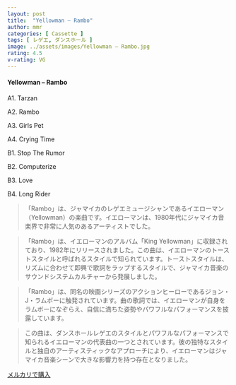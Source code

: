 ```yaml
---
layout: post
title:  "Yellowman – Rambo"
author: mmr
categories: [ Cassette ]
tags: [ レゲエ, ダンスホール ]
image: ../assets/images/Yellowman – Rambo.jpg
rating: 4.5
v-rating: VG
---
```


#### Yellowman – Rambo

A1. Tarzan

A2. Rambo

A3. Girls Pet

A4. Crying Time

B1. Stop The Rumor

B2. Computerize

B3. Love

B4. Long Rider

> 「Rambo」は、ジャマイカのレゲエミュージシャンであるイエローマン（Yellowman）の楽曲です。イエローマンは、1980年代にジャマイカ音楽界で非常に人気のあるアーティストでした。

> 「Rambo」は、イエローマンのアルバム「King Yellowman」に収録されており、1982年にリリースされました。この曲は、イエローマンのトーストスタイルと呼ばれるスタイルで知られています。トーストスタイルは、リズムに合わせて即興で歌詞をラップするスタイルで、ジャマイカ音楽のサウンドシステムカルチャーから発展しました。

> 「Rambo」は、同名の映画シリーズのアクションヒーローであるジョン・J・ラムボーに触発されています。曲の歌詞では、イエローマンが自身をラムボーになぞらえ、自信に満ちた姿勢やパワフルなパフォーマンスを披露しています。

> この曲は、ダンスホールレゲエのスタイルとパワフルなパフォーマンスで知られるイエローマンの代表曲の一つとされています。彼の独特なスタイルと独自のアーティスティックなアプローチにより、イエローマンはジャマイカ音楽シーンで大きな影響力を持つ存在となりました。


[メルカリで購入](https://jp.mercari.com/item/m27145474489)


